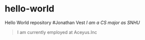 # hello-world
Hello World repository 
#Jonathan Vest
*I am a CS major as SNHU*
>I am currently employed at Aceyus.Inc
